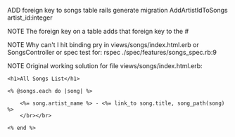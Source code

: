 
ADD foreign key to songs table
    rails generate migration AddArtistIdToSongs artist_id:integer 

NOTE The foreign key on a table adds that foreign key to the #<Object foreignkey_id: nil>


NOTE Why can't I hit binding pry in views/songs/index.html.erb or SongsController or spec test for: 
    rspec ./spec/features/songs_spec.rb:9


NOTE Original working solution for file views/songs/index.html.erb:

    <h1>All Songs List</h1>

    <% @songs.each do |song| %>

        <%= song.artist_name %> - <%= link_to song.title, song_path(song) %>
        </br></br>

    <% end %>




